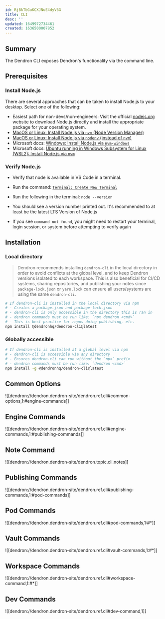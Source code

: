 ```yaml
---
id: RjBkTbGuKCXJNuE4dyV6G
title: CLI
desc: ''
updated: 1649972734461
created: 1636500007852
---
```


## Summary

The Dendron CLI exposes Dendron's functionality via the command line. 

## Prerequisites

### Install Node.js

There are several approaches that can be taken to install Node.js to your desktop. Select one of the following:

- Easiest path for non-devs/non-engineers: Visit the official [nodejs.org](https://nodejs.org/en/) website to download Node.js directly and install the appropriate package for your operating system.
- [MacOS or Linux: Install Node.js via `nvm` (Node Version Manager)](https://github.com/nvm-sh/nvm)
- [MacOS or Linux: Install Node.js via `nodenv` (instead of `nvm`)](https://github.com/nodenv/nodenv)
- Microsoft docs: [Windows: Install Node.js via `nvm-windows`](https://docs.microsoft.com/en-us/windows/dev-environment/javascript/nodejs-on-windows)
- Microsoft docs: [Ubuntu running in Windows Subsystem for Linux (WSL2): Install Node.js via `nvm`](https://docs.microsoft.com/en-us/windows/dev-environment/javascript/nodejs-on-wsl)

### Verify Node.js

- Verify that node is available in VS Code in a terminal.

- Run the command: [`Terminal: Create New Terminal`](https://code.visualstudio.com/docs/editor/integrated-terminal)
- Run the following in the terminal: `node --version`
- You should see a version number printed out. It's recommended to at least be the latest LTS Version of Node.js
- If you see `command not found`, you might need to restart your terminal, login session, or system before attempting to verify again

## Installation

### Local directory

> Dendron recommends installing `dendron-cli` in the local directory in order to avoid conflicts at the global level, and to keep Dendron versions isolated to each workspace. This is also beneficial for CI/CD systems, sharing repositories, and publishing your notes since `package-lock.json` or `yarn.lock` can ensure all users/systems are using the same `dendron-cli`.

```sh
# If dendron-cli is installed in the local directory via npm
# - Creates a package.json and package-lock.json
# - dendron-cli is only accessible in the directory this is ran in
# - dendron commands must be run like: `npx dendron <cmd>`
# - This is best practice for repos doing publishing, etc.
npm install @dendronhq/dendron-cli@latest
```

### Globally accessible

```sh
# If dendron-cli is installed at a global level via npm
# - dendron-cli is accessible via any directory
# - Ensures dendron-cli can run without the `npx` prefix
# - dendron commands must be run like: `dendron <cmd>`
npm install -g @dendronhq/dendron-cli@latest
```

## Common Options

![[dendron://dendron.dendron-site/dendron.ref.cli#common-options,1:#engine-commands]]

## Engine Commands

![[dendron://dendron.dendron-site/dendron.ref.cli#engine-commands,1:#publishing-commands]]

## Note Command

![[dendron://dendron.dendron-site/dendron.topic.cli.notes]]

## Publishing Commands

![[dendron://dendron.dendron-site/dendron.ref.cli#publishing-commands,1:#pod-commands]]

## Pod Commands

![[dendron://dendron.dendron-site/dendron.ref.cli#pod-commands,1:#*]]


## Vault Commands

![[dendron://dendron.dendron-site/dendron.ref.cli#vault-commands,1:#*]]

## Workspace Commands

![[dendron://dendron.dendron-site/dendron.ref.cli#workspace-command,1:#*]]

## Dev Commands

![[dendron://dendron.dendron-site/dendron.ref.cli#dev-command,1]]
